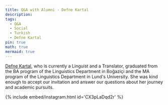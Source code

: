 ```yaml
---
title: Q&A with Alumni - Defne Kartal
description:
tags:
  - Q&A
  - Social
  - Turkish
  - Defne Kartal
pin: true
math: true
mermaid: true
---
```


[Defne Kartal](https://www.linkedin.com/in/defne-kartal/), who is currently a Linguist and a Translator, graduated from the BA program of the Linguistics Department in Boğaziçi and the MA program of the Linguistics Department in Lund's University. She was kind enough to accept our invitation and answer our questions about her journey and academic pursuits.

{% include embed/instagram.html id='CX3pLaDqd2r' %}